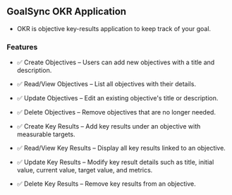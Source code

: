 ## GoalSync OKR Application
- OKR is objective key-results application to keep track of your goal.

### Features
- ✅ Create Objectives – Users can add new objectives with a title and description.
- ✅ Read/View Objectives – List all objectives with their details.
- ✅ Update Objectives – Edit an existing objective's title or description.
- ✅ Delete Objectives – Remove objectives that are no longer needed.

- ✅ Create Key Results – Add key results under an objective with measurable targets.
- ✅ Read/View Key Results – Display all key results linked to an objective.
- ✅ Update Key Results – Modify key result details such as title, initial value, current value, target value, and metrics.
- ✅ Delete Key Results – Remove key results from an objective.
